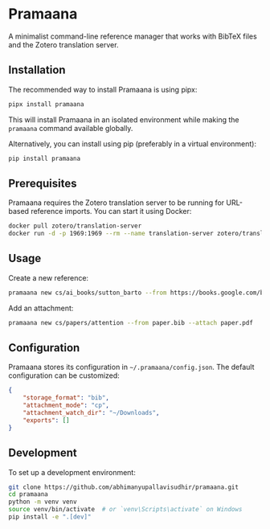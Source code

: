 # Pramaana

A minimalist command-line reference manager that works with BibTeX files and the Zotero translation server.

## Installation

The recommended way to install Pramaana is using pipx:

```bash
pipx install pramaana
```

This will install Pramaana in an isolated environment while making the `pramaana` command available globally.

Alternatively, you can install using pip (preferably in a virtual environment):

```bash
pip install pramaana
```

## Prerequisites

Pramaana requires the Zotero translation server to be running for URL-based reference imports. You can start it using Docker:

```bash
docker pull zotero/translation-server
docker run -d -p 1969:1969 --rm --name translation-server zotero/translation-server
```

## Usage

Create a new reference:
```bash
pramaana new cs/ai_books/sutton_barto --from https://books.google.com/books?id=GDvW4MNMQ2wC
```

Add an attachment:
```bash
pramaana new cs/papers/attention --from paper.bib --attach paper.pdf
```

## Configuration

Pramaana stores its configuration in `~/.pramaana/config.json`. The default configuration can be customized:

```json
{
    "storage_format": "bib",
    "attachment_mode": "cp",
    "attachment_watch_dir": "~/Downloads",
    "exports": []
}
```

## Development

To set up a development environment:

```bash
git clone https://github.com/abhimanyupallavisudhir/pramaana.git
cd pramaana
python -m venv venv
source venv/bin/activate  # or `venv\Scripts\activate` on Windows
pip install -e ".[dev]"
```